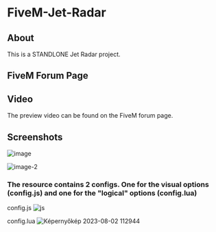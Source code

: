 # FiveM-Jet-Radar

## About
This is a STANDLONE Jet Radar project. 










## FiveM Forum Page

## Video
The preview video can be found on the FiveM forum page.

## Screenshots
![image](https://github.com/DyrekKing/FiveM-Jet-Radar/assets/68273911/2290faad-3339-4d4e-836e-b82d8684bad5)

![image-2](https://github.com/DyrekKing/FiveM-Jet-Radar/assets/68273911/d69129d6-1b2f-49d7-bf5f-ecc765862803)

### The resource contains 2 configs. One for the visual options (config.js) and one for the "logical" options (config.lua)

config.js
![js](https://github.com/DyrekKing/FiveM-Jet-Radar/assets/68273911/72fb96b1-82ce-4ca1-958d-2ea8bdcd39e8)

config.lua
![Képernyőkép 2023-08-02 112944](https://github.com/DyrekKing/FiveM-Jet-Radar/assets/68273911/ba29ce55-e623-4ff7-a679-207827b8a048)
